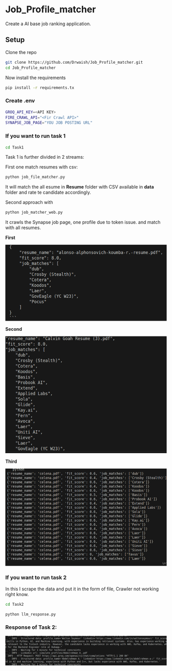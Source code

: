 # Job_Profile_matcher
Create a AI base job ranking application. 

## Setup
Clone the repo
```bash
git clone https://github.com/Drwaish/Job_Profile_matcher.git
cd Job_Profile_matcher
```

Now install the requirements
```bash
pip install -r requirements.tx
```

### Create .env
```bash
GROQ_API_KEY=<API KEY>
FIRE_CRAWL_API="<Fir Crawl API>"
SYNAPSE_JOB_PAGE="YOU JOB POSTING URL"
```

### If you want to run task 1
```bash
cd Task1
```

Task 1 is further divided in 2 streams:

First one match resumes with csv:
```bash
python job_file_matcher.py
```
It will match the all esume in **Resume** folder with CSV available in **data** folder and rate te candidate accordingly.

Second approach with 
```bash
python job_matcher_web.py
```
It crawls the Synapse job page, one profile due to token issue. and match with all resumes. 

**First**

![task1_1](assets/task1_1.png)

**Second**

![task1_2](assets/task1_2.png)

**Third**

![task1_3](assets/task1_3.png)


### If you want to run task 2
In this I scrape the data and put it in the form of file, Crawler not working right know.

```bash
cd Task2
```

```bash
python llm_response.py
```
### Response of Task 2:
![assets/task2_response](assets/task2_response.png)
